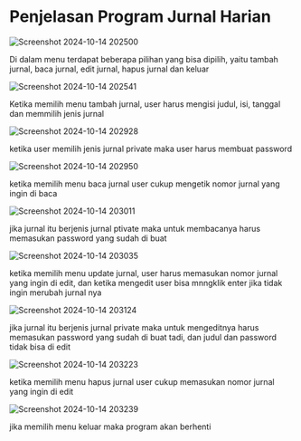 # Penjelasan Program Jurnal Harian

![Screenshot 2024-10-14 202500](https://github.com/user-attachments/assets/9c0b6226-0ab6-4af0-b35b-0c98329fcb9c)

Di dalam menu terdapat beberapa pilihan yang bisa dipilih, yaitu tambah jurnal, baca jurnal, edit jurnal, hapus jurnal dan keluar


![Screenshot 2024-10-14 202541](https://github.com/user-attachments/assets/8353062e-0959-4436-bf8b-3460ceeb8dcc)

Ketika memilih menu tambah jurnal, user harus mengisi judul, isi, tanggal dan memmilih jenis jurnal


![Screenshot 2024-10-14 202928](https://github.com/user-attachments/assets/564cb476-de92-4a30-8fa9-2abbb722bf5d)

ketika user memilih jenis jurnal private maka user harus membuat password


![Screenshot 2024-10-14 202950](https://github.com/user-attachments/assets/54430bb3-a071-4b76-8106-f066dcad8c83)

ketika memilih menu baca jurnal user cukup mengetik nomor jurnal yang ingin di baca


![Screenshot 2024-10-14 203011](https://github.com/user-attachments/assets/dbefa0ec-6d6a-4222-b2c3-cfe548e0b388)

jika jurnal itu berjenis jurnal ptivate maka untuk membacanya harus memasukan password yang sudah di buat 


![Screenshot 2024-10-14 203035](https://github.com/user-attachments/assets/f26c6eb4-c393-4130-99e3-3f5ee98e2d90)

ketika memilih menu update jurnal, user harus memasukan nomor jurnal yang ingin di edit, dan ketika mengedit user bisa mnngklik enter jika tidak ingin merubah jurnal nya


![Screenshot 2024-10-14 203124](https://github.com/user-attachments/assets/c7a1beee-d8f6-437c-973b-4b1f07c1b7a1)

jika jurnal itu berjenis jurnal private maka untuk mengeditnya harus memasukan password yang sudah di buat tadi, dan judul dan password tidak bisa di edit


![Screenshot 2024-10-14 203223](https://github.com/user-attachments/assets/d13ba6fb-59cd-4d7e-8180-6b3ecd516ade)

ketika memilih menu hapus jurnal user cukup memasukan nomor jurnal yang ingin di edit


![Screenshot 2024-10-14 203239](https://github.com/user-attachments/assets/1615e916-6cf3-4e06-95fd-7f095f0b10f0)

jika memilih menu keluar maka program akan berhenti
